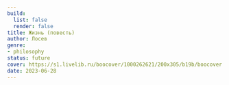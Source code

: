 ```yaml
---
build:
  list: false
  render: false
title: Жизнь (повесть)
author: Лосев
genre:
- philosophy
status: future
cover: https://s1.livelib.ru/boocover/1000262621/200x305/b19b/boocover.jpg
date: 2023-06-28
---
```


